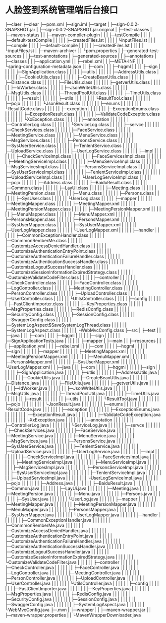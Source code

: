 # 人脸签到系统管理端后台接口
├─claer
├─clear
├─pom.xml
├─sign.iml
├─target
|   ├─sign-0.0.2-SNAPSHOT.jar
|   ├─sign-0.0.2-SNAPSHOT.jar.original
|   ├─test-classes
|   ├─maven-status
|   |      ├─maven-compiler-plugin
|   |      |           ├─testCompile
|   |      |           |      ├─default-testCompile
|   |      |           |      |          ├─createdFiles.lst
|   |      |           |      |          └inputFiles.lst
|   |      |           ├─compile
|   |      |           |    ├─default-compile
|   |      |           |    |        ├─createdFiles.lst
|   |      |           |    |        └inputFiles.lst
|   ├─maven-archiver
|   |       └pom.properties
|   ├─generated-test-sources
|   |           ├─test-annotations
|   ├─generated-sources
|   |         ├─annotations
|   ├─classes
|   |    ├─application.yml
|   |    ├─rebel.xml
|   |    ├─META-INF
|   |    |    └spring-configuration-metadata.json
|   |    ├─com
|   |    |  ├─hqgml
|   |    |  |   ├─sign
|   |    |  |   |  ├─SignApplication.class
|   |    |  |   |  ├─utlis
|   |    |  |   |  |   ├─AddressUtils.class
|   |    |  |   |  |   ├─CookieUtils.class
|   |    |  |   |  |   ├─CreateBeanUtlis.class
|   |    |  |   |  |   ├─Distance.class
|   |    |  |   |  |   ├─FileUtils.class
|   |    |  |   |  |   ├─getverUtils.class
|   |    |  |   |  |   ├─IdWorker.class
|   |    |  |   |  |   ├─JsonWriteUtlis.class
|   |    |  |   |  |   ├─MsgUtils.class
|   |    |  |   |  |   ├─ThreadPoolUtil.class
|   |    |  |   |  |   ├─TimeUtils.class
|   |    |  |   |  |   ├─result
|   |    |  |   |  |   |   ├─utils
|   |    |  |   |  |   |   |   └ResultTool.class
|   |    |  |   |  |   |   ├─pojo
|   |    |  |   |  |   |   |  └JsonResult.class
|   |    |  |   |  |   |   ├─enums
|   |    |  |   |  |   |   |   └ResultCode.class
|   |    |  |   |  |   ├─exception
|   |    |  |   |  |   |     ├─ExceptionEnums.class
|   |    |  |   |  |   |     ├─ExceptionResult.class
|   |    |  |   |  |   |     ├─ValidateCodeException.class
|   |    |  |   |  |   |     └XxException.class
|   |    |  |   |  |   ├─annotation
|   |    |  |   |  |   |     ├─ControllerLog.class
|   |    |  |   |  |   |     └ServiceLog.class
|   |    |  |   |  ├─servce
|   |    |  |   |  |   ├─CheckServices.class
|   |    |  |   |  |   ├─FaceService.class
|   |    |  |   |  |   ├─MeetingService.class
|   |    |  |   |  |   ├─MenuService.class
|   |    |  |   |  |   ├─MsgServices.class
|   |    |  |   |  |   ├─PersonsService.class
|   |    |  |   |  |   ├─SysUserService.class
|   |    |  |   |  |   ├─TenlentService.class
|   |    |  |   |  |   ├─UploadService.class
|   |    |  |   |  |   ├─UserLogService.class
|   |    |  |   |  |   ├─impl
|   |    |  |   |  |   |  ├─CheckServiceImpl.class
|   |    |  |   |  |   |  ├─FaceServicesImpl.class
|   |    |  |   |  |   |  ├─MeetingServiceImpl.class
|   |    |  |   |  |   |  ├─MenuServiceImpl.class
|   |    |  |   |  |   |  ├─MsgServicesImpl.class
|   |    |  |   |  |   |  ├─PersonsServiceImpl.class
|   |    |  |   |  |   |  ├─SysUserServiceImpl.class
|   |    |  |   |  |   |  ├─TenlentServiceImpl.class
|   |    |  |   |  |   |  ├─UploadServiceImpl.class
|   |    |  |   |  |   |  └UserLogServiceImpl.class
|   |    |  |   |  ├─pojo
|   |    |  |   |  |  ├─Address.class
|   |    |  |   |  |  ├─BaiduResult.class
|   |    |  |   |  |  ├─Common.class
|   |    |  |   |  |  ├─LayUi.class
|   |    |  |   |  |  ├─Meeting.class
|   |    |  |   |  |  ├─MeetingPersion.class
|   |    |  |   |  |  ├─Menu.class
|   |    |  |   |  |  ├─Persons.class
|   |    |  |   |  |  ├─SysUser.class
|   |    |  |   |  |  └UserLog.class
|   |    |  |   |  ├─mapper
|   |    |  |   |  |   ├─MeetingMapper.class
|   |    |  |   |  |   ├─MeetingMapper.xml
|   |    |  |   |  |   ├─MeetingPersionMapper.class
|   |    |  |   |  |   ├─MeetingPersionMapper.xml
|   |    |  |   |  |   ├─MenuMapper.class
|   |    |  |   |  |   ├─MenuMapper.xml
|   |    |  |   |  |   ├─PersonsMapper.class
|   |    |  |   |  |   ├─PersonsMapper.xml
|   |    |  |   |  |   ├─SysUserMapper.class
|   |    |  |   |  |   ├─SysUserMapper.xml
|   |    |  |   |  |   ├─UserLogMapper.class
|   |    |  |   |  |   └UserLogMapper.xml
|   |    |  |   |  ├─handler
|   |    |  |   |  |    ├─CommonExceptionHandler.class
|   |    |  |   |  |    ├─ConmmonRemberMe.class
|   |    |  |   |  |    ├─CustomizeAccessDeniedHandler.class
|   |    |  |   |  |    ├─CustomizeAuthenticationEntryPoint.class
|   |    |  |   |  |    ├─CustomizeAuthenticationFailureHandler.class
|   |    |  |   |  |    ├─CustomizeAuthenticationSuccessHandler.class
|   |    |  |   |  |    ├─CustomizeLogoutSuccessHandler.class
|   |    |  |   |  |    ├─CustomizeSessionInformationExpiredStrategy.class
|   |    |  |   |  |    └CustomizeValidateCodeFilter.class
|   |    |  |   |  ├─controller
|   |    |  |   |  |     ├─CheckController.class
|   |    |  |   |  |     ├─FaceController.class
|   |    |  |   |  |     ├─LogController.class
|   |    |  |   |  |     ├─MeetingController.class
|   |    |  |   |  |     ├─PersonController.class
|   |    |  |   |  |     ├─UploadController.class
|   |    |  |   |  |     ├─UserController.class
|   |    |  |   |  |     └UtilsController.class
|   |    |  |   |  ├─config
|   |    |  |   |  |   ├─FastClientImporter.class
|   |    |  |   |  |   ├─KeyProperties.class
|   |    |  |   |  |   ├─MsgProperties.class
|   |    |  |   |  |   ├─RedisConfig.class
|   |    |  |   |  |   ├─SecurityConfig.class
|   |    |  |   |  |   ├─SessionConfig.class
|   |    |  |   |  |   ├─SwaggerConfig.class
|   |    |  |   |  |   ├─SystemLogAspect$SaveSystemLogThread.class
|   |    |  |   |  |   ├─SystemLogAspect.class
|   |    |  |   |  |   └WebMvcConfig.class
├─src
|  ├─test
|  |  ├─java
|  |  |  ├─com
|  |  |  |  ├─hqgml
|  |  |  |  |   ├─sign
|  |  |  |  |   |  ├─SignApplicationTests.java
|  |  |  |  |   |  ├─mapper
|  ├─main
|  |  ├─resources
|  |  |     ├─application.yml
|  |  |     ├─rebel.xml
|  |  |     ├─com
|  |  |     |  ├─hqgml
|  |  |     |  |   ├─sign
|  |  |     |  |   |  ├─mapper
|  |  |     |  |   |  |   ├─MeetingMapper.xml
|  |  |     |  |   |  |   ├─MeetingPersionMapper.xml
|  |  |     |  |   |  |   ├─MenuMapper.xml
|  |  |     |  |   |  |   ├─PersonsMapper.xml
|  |  |     |  |   |  |   ├─SysUserMapper.xml
|  |  |     |  |   |  |   └UserLogMapper.xml
|  |  ├─java
|  |  |  ├─com
|  |  |  |  ├─hqgml
|  |  |  |  |   ├─sign
|  |  |  |  |   |  ├─SignApplication.java
|  |  |  |  |   |  ├─utlis
|  |  |  |  |   |  |   ├─AddressUtils.java
|  |  |  |  |   |  |   ├─CookieUtils.java
|  |  |  |  |   |  |   ├─CreateBeanUtlis.java
|  |  |  |  |   |  |   ├─Distance.java
|  |  |  |  |   |  |   ├─FileUtils.java
|  |  |  |  |   |  |   ├─getverUtils.java
|  |  |  |  |   |  |   ├─IdWorker.java
|  |  |  |  |   |  |   ├─JsonWriteUtlis.java
|  |  |  |  |   |  |   ├─MsgUtils.java
|  |  |  |  |   |  |   ├─ThreadPoolUtil.java
|  |  |  |  |   |  |   ├─TimeUtils.java
|  |  |  |  |   |  |   ├─result
|  |  |  |  |   |  |   |   ├─utils
|  |  |  |  |   |  |   |   |   └ResultTool.java
|  |  |  |  |   |  |   |   ├─pojo
|  |  |  |  |   |  |   |   |  └JsonResult.java
|  |  |  |  |   |  |   |   ├─enums
|  |  |  |  |   |  |   |   |   └ResultCode.java
|  |  |  |  |   |  |   ├─exception
|  |  |  |  |   |  |   |     ├─ExceptionEnums.java
|  |  |  |  |   |  |   |     ├─ExceptionResult.java
|  |  |  |  |   |  |   |     ├─ValidateCodeException.java
|  |  |  |  |   |  |   |     └XxException.java
|  |  |  |  |   |  |   ├─annotation
|  |  |  |  |   |  |   |     ├─ControllerLog.java
|  |  |  |  |   |  |   |     └ServiceLog.java
|  |  |  |  |   |  ├─servce
|  |  |  |  |   |  |   ├─CheckServices.java
|  |  |  |  |   |  |   ├─FaceService.java
|  |  |  |  |   |  |   ├─MeetingService.java
|  |  |  |  |   |  |   ├─MenuService.java
|  |  |  |  |   |  |   ├─MsgServices.java
|  |  |  |  |   |  |   ├─PersonsService.java
|  |  |  |  |   |  |   ├─SysUserService.java
|  |  |  |  |   |  |   ├─TenlentService.java
|  |  |  |  |   |  |   ├─UploadService.java
|  |  |  |  |   |  |   ├─UserLogService.java
|  |  |  |  |   |  |   ├─impl
|  |  |  |  |   |  |   |  ├─CheckServiceImpl.java
|  |  |  |  |   |  |   |  ├─FaceServicesImpl.java
|  |  |  |  |   |  |   |  ├─MeetingServiceImpl.java
|  |  |  |  |   |  |   |  ├─MenuServiceImpl.java
|  |  |  |  |   |  |   |  ├─MsgServicesImpl.java
|  |  |  |  |   |  |   |  ├─PersonsServiceImpl.java
|  |  |  |  |   |  |   |  ├─SysUserServiceImpl.java
|  |  |  |  |   |  |   |  ├─TenlentServiceImpl.java
|  |  |  |  |   |  |   |  ├─UploadServiceImpl.java
|  |  |  |  |   |  |   |  └UserLogServiceImpl.java
|  |  |  |  |   |  ├─pojo
|  |  |  |  |   |  |  ├─Address.java
|  |  |  |  |   |  |  ├─BaiduResult.java
|  |  |  |  |   |  |  ├─Common.java
|  |  |  |  |   |  |  ├─LayUi.java
|  |  |  |  |   |  |  ├─Meeting.java
|  |  |  |  |   |  |  ├─MeetingPersion.java
|  |  |  |  |   |  |  ├─Menu.java
|  |  |  |  |   |  |  ├─Persons.java
|  |  |  |  |   |  |  ├─SysUser.java
|  |  |  |  |   |  |  └UserLog.java
|  |  |  |  |   |  ├─mapper
|  |  |  |  |   |  |   ├─MeetingMapper.java
|  |  |  |  |   |  |   ├─MeetingPersionMapper.java
|  |  |  |  |   |  |   ├─MenuMapper.java
|  |  |  |  |   |  |   ├─PersonsMapper.java
|  |  |  |  |   |  |   ├─SysUserMapper.java
|  |  |  |  |   |  |   └UserLogMapper.java
|  |  |  |  |   |  ├─handler
|  |  |  |  |   |  |    ├─CommonExceptionHandler.java
|  |  |  |  |   |  |    ├─ConmmonRemberMe.java
|  |  |  |  |   |  |    ├─CustomizeAccessDeniedHandler.java
|  |  |  |  |   |  |    ├─CustomizeAuthenticationEntryPoint.java
|  |  |  |  |   |  |    ├─CustomizeAuthenticationFailureHandler.java
|  |  |  |  |   |  |    ├─CustomizeAuthenticationSuccessHandler.java
|  |  |  |  |   |  |    ├─CustomizeLogoutSuccessHandler.java
|  |  |  |  |   |  |    ├─CustomizeSessionInformationExpiredStrategy.java
|  |  |  |  |   |  |    └CustomizeValidateCodeFilter.java
|  |  |  |  |   |  ├─controller
|  |  |  |  |   |  |     ├─CheckController.java
|  |  |  |  |   |  |     ├─FaceController.java
|  |  |  |  |   |  |     ├─LogController.java
|  |  |  |  |   |  |     ├─MeetingController.java
|  |  |  |  |   |  |     ├─PersonController.java
|  |  |  |  |   |  |     ├─UploadController.java
|  |  |  |  |   |  |     ├─UserController.java
|  |  |  |  |   |  |     └UtilsController.java
|  |  |  |  |   |  ├─config
|  |  |  |  |   |  |   ├─FastClientImporter.java
|  |  |  |  |   |  |   ├─KeyProperties.java
|  |  |  |  |   |  |   ├─MsgProperties.java
|  |  |  |  |   |  |   ├─RedisConfig.java
|  |  |  |  |   |  |   ├─SecurityConfig.java
|  |  |  |  |   |  |   ├─SessionConfig.java
|  |  |  |  |   |  |   ├─SwaggerConfig.java
|  |  |  |  |   |  |   ├─SystemLogAspect.java
|  |  |  |  |   |  |   └WebMvcConfig.java
├─.mvn
|  ├─wrapper
|  |    ├─maven-wrapper.jar
|  |    ├─maven-wrapper.properties
|  |    └MavenWrapperDownloader.java
